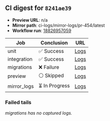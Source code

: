 <!-- AWA-CI-DIGEST -->
## CI digest for `8241ae39`

- **Preview URL**: n/a
- **Mirror path**: ci-logs/mirror-logs/pr-454/latest
- **Workflow run**: [18826957059](https://github.com/AlexBomber12/AWA-App/actions/runs/18826957059)

| Job | Conclusion | URL |
| --- | ---------- | --- |
| unit | ✅ Success | [Logs](https://github.com/AlexBomber12/AWA-App/actions/runs/18826957059/job/53711230780) |
| integration | ✅ Success | [Logs](https://github.com/AlexBomber12/AWA-App/actions/runs/18826957059/job/53711343043) |
| migrations | ❌ Failure | [Logs](https://github.com/AlexBomber12/AWA-App/actions/runs/18826957059/job/53711343062) |
| preview | ⚪ Skipped | [Logs](https://github.com/AlexBomber12/AWA-App/actions/runs/18826957059/job/53711431707) |
| mirror_logs | ⏳ In Progress | [Logs](https://github.com/AlexBomber12/AWA-App/actions/runs/18826957059/job/53711431628) |

### Failed tails

_migrations has no captured logs._
